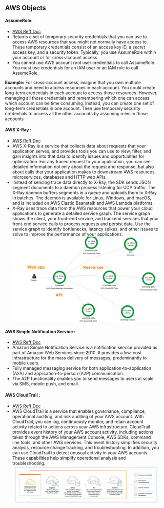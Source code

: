 ## AWS Objects

#### AssumeRole:
- [AWS Reff Doc](https://docs.aws.amazon.com/STS/latest/APIReference/API_AssumeRole.html)
- Returns a set of temporary security credentials that you can use to access AWS resources that you might not normally have access to. These temporary credentials consist of an access key ID, a secret access key, and a security token. Typically, you use AssumeRole within your account or for cross-account access
- You cannot use AWS account root user credentials to call AssumeRole. You must use credentials for an IAM user or an IAM role to call AssumeRole.

**Example:** For cross-account access, imagine that you own multiple accounts and need to access resources in each account. You could create long-term credentials in each account to access those resources. However, managing all those credentials and remembering which one can access which account can be time consuming. Instead, you can create one set of long-term credentials in one account. Then use temporary security credentials to access all the other accounts by assuming roles in those accounts

#### AWS X-Ray :
- [AWS Reff Doc](https://docs.aws.amazon.com/xray/latest/devguide/aws-xray.html)
- AWS X-Ray is a service that collects data about requests that your application serves, and provides tools you can use to view, filter, and gain insights into that data to identify issues and opportunities for optimization. For any traced request to your application, you can see detailed information not only about the request and response, but also about calls that your application makes to downstream AWS resources, microservices, databases and HTTP web APIs.
- Instead of sending trace data directly to X-Ray, the SDK sends JSON segment documents to a daemon process listening for UDP traffic. The X-Ray daemon buffers segments in a queue and uploads them to X-Ray in batches. The daemon is available for Linux, Windows, and macOS, and is included on AWS Elastic Beanstalk and AWS Lambda platforms.
- X-Ray uses trace data from the AWS resources that power your cloud applications to generate a detailed service graph. The service graph shows the client, your front-end service, and backend services that your front-end service calls to process requests and persist data. Use the service graph to identify bottlenecks, latency spikes, and other issues to solve to improve the performance of your applications.
![AWS Xray](https://github.com/vurachaitanya/AWS/blob/master/images/AWS%20Xray.JPG)


#### AWS Simple Notification Service :
- [AWS Reff Doc](https://aws.amazon.com/sns/?whats-new-cards.sort-by=item.additionalFields.postDateTime&whats-new-cards.sort-order=desc)
- Amazon Simple Notification Service is a notification service provided as part of Amazon Web Services since 2010. It provides a low-cost infrastructure for the mass delivery of messages, predominantly to mobile users.
- Fully managed messaging service for both application-to-application (A2A) and application-to-person (A2P) communication.
- The A2P functionality enables you to send messages to users at scale via SMS, mobile push, and email.

#### AWS CloudTrail :
- [AWS Reff Doc](https://docs.aws.amazon.com/awscloudtrail/latest/userguide/cloudtrail-user-guide.html)
- AWS CloudTrail is a service that enables governance, compliance, operational auditing, and risk auditing of your AWS account. With CloudTrail, you can log, continuously monitor, and retain account activity related to actions across your AWS infrastructure. CloudTrail provides event history of your AWS account activity, including actions taken through the AWS Management Console, AWS SDKs, command line tools, and other AWS services. This event history simplifies security analysis, resource change tracking, and troubleshooting. In addition, you can use CloudTrail to detect unusual activity in your AWS accounts. These capabilities help simplify operational analysis and troubleshooting.
![AWS CloudTrail](https://github.com/vurachaitanya/AWS/blob/master/images/AWS%20CloudTrial.JPG)
